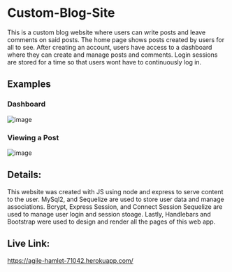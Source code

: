 # Custom-Blog-Site
This is a custom blog website where users can write posts and leave comments on said posts. The home page shows posts created by users for all to see. After creating an account, users have access to a dashboard where they can create and manage posts and comments. Login sessions are stored for a time so that users wont have to continuously log in.

## Examples
### Dashboard
![image](https://user-images.githubusercontent.com/6527156/200744983-313d45b9-24f0-419b-ba1c-0325bfc8c4be.png)

### Viewing a Post
![image](https://user-images.githubusercontent.com/6527156/200745138-e8307177-6e58-4e2c-9e03-4df9945a805c.png)

## Details:
This website was created with JS using node and express to serve content to the user. MySql2, and Sequelize are used to store user data and manage associations. Bcrypt, Express Session, and Connect Session Sequelize are used to manage user login and session stoage. Lastly, Handlebars and Bootstrap were used to design and render all the pages of this web app.

## Live Link:
https://agile-hamlet-71042.herokuapp.com/
